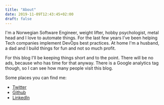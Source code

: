 ```yaml
---
title: "About"
date: 2019-11-09T12:43:45+02:00
draft: false
---
```


I'm a Norwegian Software Engineer, weight lifter, hobby psychologist, metal head
and I love to automate things. For the last few years I've been helping Tech
companies implement DevOps best practices. At home I'm a husband, a dad and I
build things for fun and not so much profit.

For this blog I'll be keeping things short and to the point. There will be no
ads, because who has time for that anyway. There is a Google analytics tag
though, so I can see how many people visit this blog.

Some places you can find me:

- [Twitter](https://twitter.com/brujoand)
- [Github](https://github.com/brujoand)
- [LinkedIn](https://www.linkedin.com/in/brujoand/)

